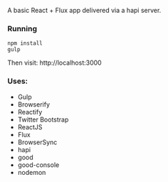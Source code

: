 A basic React + Flux app delivered via a hapi server.

### Running

```
npm install
gulp
```

Then visit: http://localhost:3000

### Uses:

- Gulp
- Browserify
- Reactify
- Twitter Bootstrap
- ReactJS
- Flux
- BrowserSync
- hapi
- good
- good-console
- nodemon


